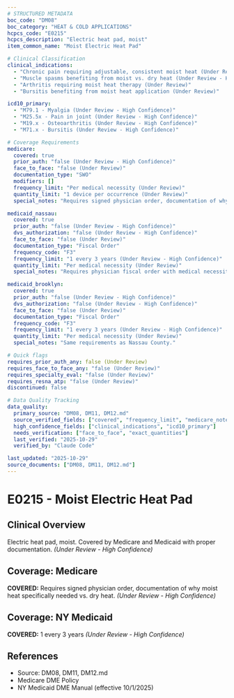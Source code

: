 ```yaml
---
# STRUCTURED METADATA
boc_code: "DM08"
boc_category: "HEAT & COLD APPLICATIONS"
hcpcs_code: "E0215"
hcpcs_description: "Electric heat pad, moist"
item_common_name: "Moist Electric Heat Pad"

# Clinical Classification
clinical_indications:
  - "Chronic pain requiring adjustable, consistent moist heat (Under Review - High Confidence)"
  - "Muscle spasms benefiting from moist vs. dry heat (Under Review - High Confidence)"
  - "Arthritis requiring moist heat therapy (Under Review)"
  - "Bursitis benefiting from moist heat application (Under Review)"

icd10_primary:
  - "M79.1 - Myalgia (Under Review - High Confidence)"
  - "M25.5x - Pain in joint (Under Review - High Confidence)"
  - "M19.x - Osteoarthritis (Under Review - High Confidence)"
  - "M71.x - Bursitis (Under Review - High Confidence)"

# Coverage Requirements
medicare:
  covered: true
  prior_auth: "false (Under Review - High Confidence)"
  face_to_face: "false (Under Review)"
  documentation_type: "SWO"
  modifiers: []
  frequency_limit: "Per medical necessity (Under Review)"
  quantity_limit: "1 device per occurrence (Under Review)"
  special_notes: "Requires signed physician order, documentation of why moist heat specifically needed vs. dry heat."

medicaid_nassau:
  covered: true
  prior_auth: "false (Under Review - High Confidence)"
  dvs_authorization: "false (Under Review - High Confidence)"
  face_to_face: "false (Under Review)"
  documentation_type: "Fiscal Order"
  frequency_code: "F3"
  frequency_limit: "1 every 3 years (Under Review - High Confidence)"
  quantity_limit: "Per medical necessity (Under Review)"
  special_notes: "Requires physician fiscal order with medical necessity documentation."

medicaid_brooklyn:
  covered: true
  prior_auth: "false (Under Review - High Confidence)"
  dvs_authorization: "false (Under Review - High Confidence)"
  face_to_face: "false (Under Review)"
  documentation_type: "Fiscal Order"
  frequency_code: "F3"
  frequency_limit: "1 every 3 years (Under Review - High Confidence)"
  quantity_limit: "Per medical necessity (Under Review)"
  special_notes: "Same requirements as Nassau County."

# Quick flags
requires_prior_auth_any: false (Under Review)
requires_face_to_face_any: "false (Under Review)"
requires_specialty_eval: "false (Under Review)"
requires_resna_atp: "false (Under Review)"
discontinued: false

# Data Quality Tracking
data_quality:
  primary_source: "DM08, DM11, DM12.md"
  source_verified_fields: ["covered", "frequency_limit", "medicare_notes", "medicaid_notes"]
  high_confidence_fields: ["clinical_indications", "icd10_primary"]
  needs_verification: ["face_to_face", "exact_quantities"]
  last_verified: "2025-10-29"
  verified_by: "Claude Code"

last_updated: "2025-10-29"
source_documents: ["DM08, DM11, DM12.md"]
---
```


# E0215 - Moist Electric Heat Pad

## Clinical Overview
Electric heat pad, moist. Covered by Medicare and Medicaid with proper documentation. *(Under Review - High Confidence)*

## Coverage: Medicare
**COVERED:** Requires signed physician order, documentation of why moist heat specifically needed vs. dry heat. *(Under Review - High Confidence)*

## Coverage: NY Medicaid
**COVERED:** 1 every 3 years *(Under Review - High Confidence)*

## References
- Source: DM08, DM11, DM12.md
- Medicare DME Policy
- NY Medicaid DME Manual (effective 10/1/2025)
